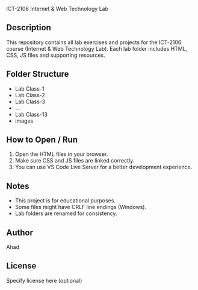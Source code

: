 ICT-2106 Internet & Web Technology Lab

## Description
This repository contains all lab exercises and projects for the ICT-2106 course (Internet & Web Technology Lab). Each lab folder includes HTML, CSS, JS files and supporting resources.

## Folder Structure
- Lab Class-1
- Lab Class-2
- Lab Class-3
- ...
- Lab Class-13
- images

## How to Open / Run
1. Open the HTML files in your browser.
2. Make sure CSS and JS files are linked correctly.
3. You can use VS Code Live Server for a better development experience.

## Notes
- This project is for educational purposes.
- Some files might have CRLF line endings (Windows).
- Lab folders are renamed for consistency.

## Author
Ahad

## License
Specify license here (optional)
